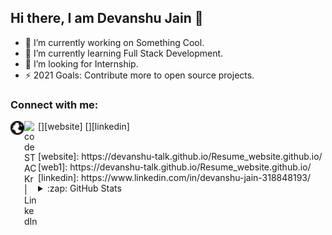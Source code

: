 ## Hi there, I am Devanshu Jain 👋

- 🔭 I’m currently working on Something Cool.
- 🌱 I’m currently learning Full Stack Development.
- 🤔 I’m looking for Internship.
- ⚡ 2021 Goals: Contribute more to open source projects.

### Connect with me:

[<img align="left" alt="codeSTACKr.com" width="22px" src="https://raw.githubusercontent.com/iconic/open-iconic/master/svg/globe.svg" />][website]
[<img align="left" alt="codeSTACKr | LinkedIn" width="22px" src="https://cdn.jsdelivr.net/npm/simple-icons@v3/icons/linkedin.svg" />][linkedin]

<br />
[website]: https://devanshu-talk.github.io/Resume_website.github.io/
[web1]: https://devanshu-talk.github.io/Resume_website.github.io/
[linkedin]: https://www.linkedin.com/in/devanshu-jain-318848193/

<details>
  <summary>:zap: GitHub Stats</summary>

  [![Manoj's github stats](https://github-readme-stats.vercel.app/api?username=devanshu-talk)]

</details>

